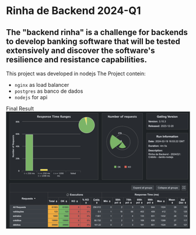 # Rinha de Backend 2024-Q1

## The "backend rinha" is a challenge for backends to develop banking software that will be tested extensively and discover the software's resilience and resistance capabilities.

This project was developed in nodejs
The Project contein:
- `nginx` as load balancer
- `postgres` as banco de dados
- `nodejs` for api 

Final Result
![](/result/final-result.jpg)
